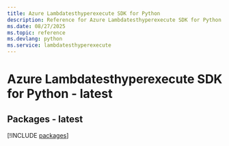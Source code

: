 ```yaml
---
title: Azure Lambdatesthyperexecute SDK for Python
description: Reference for Azure Lambdatesthyperexecute SDK for Python
ms.date: 08/27/2025
ms.topic: reference
ms.devlang: python
ms.service: lambdatesthyperexecute
---
```

# Azure Lambdatesthyperexecute SDK for Python - latest
## Packages - latest
[!INCLUDE [packages](lambdatesthyperexecute-index.md)]
